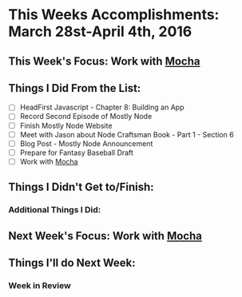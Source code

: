 # This Weeks Accomplishments: March 28st-April 4th, 2016

## This Week's Focus: Work with [Mocha](https://mochajs.org/) 

## Things I Did From the List:
- [ ] HeadFirst Javascript - Chapter 8: Building an App
- [ ] Record Second Episode of Mostly Node
- [ ] Finish Mostly Node Website 
- [ ] Meet with Jason about Node Craftsman Book - Part 1 - Section 6
- [ ] Blog Post - Mostly Node Announcement
- [ ] Prepare for Fantasy Baseball Draft
- [ ] Work with [Mocha](https://mochajs.org/) 

## Things I Didn't Get to/Finish:

### Additional Things I Did:

## Next Week's Focus: Work with [Mocha](https://mochajs.org/) 

## Things I'll do Next Week:

### Week in Review
